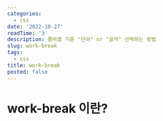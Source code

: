 ```yaml
---
categories:
  - css
date: '2022-10-27'
readTime: '3'
description: 줄바꿈 기준 "단어" or "글자" 선택하는 방법
slug: work-break
tags:
  - css
title: work-break
posted: false
---
```


# work-break 이란?
